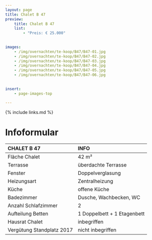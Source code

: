 ```yaml
---
layout: page
title: Chalet B 47
preview: 
    title: Chalet B 47
    list:
        - "Preis: € 25.000"
        
        
images:
    - /img/overnachten/te-koop/B47/B47-01.jpg
    - /img/overnachten/te-koop/B47/B47-02.jpg
    - /img/overnachten/te-koop/B47/B47-03.jpg
    - /img/overnachten/te-koop/B47/B47-04.jpg
    - /img/overnachten/te-koop/B47/B47-05.jpg
    - /img/overnachten/te-koop/B47/B47-06.jpg
    
    
insert:
    - page-images-top
    
---
```


{% include links.md %}



# Infoformular  

CHALET B 47                 | INFO        | 
:---------------------------|:------------|
Fläche Chalet               |42 m²
Terrasse                    |überdachte Terrasse    
Fenster                     |Doppelverglasung
Heizungsart             |Zentralheizung
Küche                       |offene Küche
Badezimmer                  |Dusche, Wachbecken, WC
Anzahl Schlafzimmer         |2
Aufteilung Betten           |1 Doppelbett + 1 Etagenbett
Hausrat Chalet              |inbegriffen
Vergütung Standplatz 2017   |nicht inbegriffen